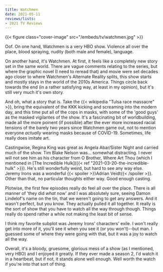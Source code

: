 ```yaml
---
title: Watchmen
date: 2021-05-11
reviews/lists:
- 2021 TV Reviews
---
```

{{< figure class="cover-image" src="/embeds/tv/watchmen.jpg" >}}

Oof. On one hand, Watchmen is a very HBO show. Violence all over the place, blood spraying, nudity (both male and female), language. 

On another hand, it's Watchmen. At first, it feels like a completely new story set in the same world. There are vague comments relating to the series, but where the graphic novel (I need to reread that) and movie were set decades ago closer to where Watchmen's Alternate Reality splits, this show starts and mostly stays in the world of the 2010s America. Things circle back towards the end (in a rather satisfying way, at least in my opinion), but it's still very much it's own story.

And oh, what a story that is. Take the {{< wikipedia "Tulsa race massacre" >}}, bring the equivalent of the KKK kicking and screaming into the modern day, and this time put all of the cops in masks, with some of the 'good guys' as the masked vigilantes of the show. It's a fascinating bit of worldbuilding, made all the more poinent (if possible) after the ever more increased racial tensions of the barely two years since Watchmen game out, not to mention everyone *actually* wearing masks because of COVID-19. Sometimes, life really does imitate art. 

Castingwise, Regina King was great as Angela Abar/Sister Night and carried much of the show. Tim Blake Nelson was... somewhat distracting. I never will not see him as his character from O Brother, Where Art Thou (which I mentioned in [The Incredible Hulk]({{< ref "2021-03-20-the-incredible-hulk" >}}). He's still wonderfully weird, but hard to see any way else. Jeremy Irons was a wonderful {{< spoiler >}}Adrian Veidt{{< /spoiler >}}. Other than that, no particular thoughts either way. Good enough casting. 

Plotwise, the first few episodes really do feel all over the place. There is all manner of 'they did *what* now' and I was absolutely sure, seeing Damon Lindelof's name on the tin, that we weren't going to get any answers. And it wasn't perfect, but you know. They actually pulled it all together. It really is the sort of show that you have to watch all the way through though. Things really do spend rather a while not making the least bit of sense. 

I think my favorite subplot was Jeremy Irons' characters' exile. I won't really get into more of it, you'll see it when you see it (or you won't)--but man. I guessed some of where they were going with that, but it was a joy to watch all the way. 

Overall, it's a bloody, gruesome, glorious mess of a show (as I mentioned, very HBO) and I enjoyed it greatly. If they ever made a season 2, I'd watch it in a heartbeat, but if not, it stands alone well enough. Well worth the watch if you're into that sort of thing. 